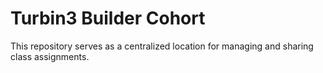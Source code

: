 # Turbin3 Builder Cohort 

This repository serves as a centralized location for managing and sharing class assignments.


